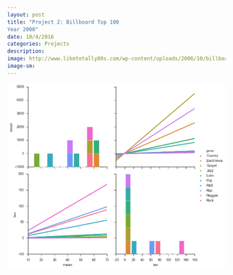 ```yaml
---
layout: post
title: "Project 2: Billboard Top 100
Year 2000"
date: 10/4/2016
categories: Projects
description: 
image: http://www.liketotally80s.com/wp-content/uploads/2006/10/billboard-logo.jpg
image-sm:
---
```



<img src='https://github.com/AndrewJeong89/AndrewJeong89.github.io/blob/master/_posts/download.png?raw=true' >

